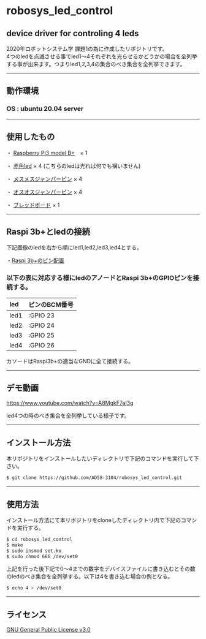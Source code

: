 # robosys_led_control
device driver for controling 4 leds
---
2020年ロボットシステム学 課題1の為に作成したリポジトリです。
<br>
4つのledを点滅させる事でled1～4それぞれを光らせるかどうかの場合を全列挙する事が出来ます。つまりled1,2,3,4の集合のべき集合を全列挙できます。

---
## 動作環境

### OS : ubuntu 20.04 server

---
## 使用したもの

・ [Raspberry Pi3 model B+](https://www.switch-science.com/catalog/3850/)　× 1

・ [赤色led](https://akizukidenshi.com/catalog/g/gI-01317/) × 4 (こちらのledは光れば何でも構いません)

・ [メスメスジャンパーピン](https://akizukidenshi.com/catalog/g/gP-03475/) × 4

・ [オスオスジャンパーピン](https://akizukidenshi.com/catalog/g/gP-02932/) × 4

・ [ブレッドボード](https://akizukidenshi.com/catalog/g/gP-09257/) × 1

---
## Raspi 3b+とledの接続

下記画像のledを右から順にled1,led2,led3,led4とする。


・[Raspi 3b+のピン配置](https://pinout.xyz/pinout/ground)
### 以下の表に対応する様にledのアノードとRaspi 3b+のGPIOピンを接続する。

| led    | ピンのBCM番号        |
|:-----------|:------------|
| led1  | :GPIO 23       |
| led2  | :GPIO 24     |
| led3 | :GPIO 25         |
| led4 | :GPIO 26         |

カソードはRaspi3b+の適当なGNDに全て接続する。


---
## デモ動画

https://www.youtube.com/watch?v=A8MgkF7aI3g

led4つの時のべき集合を全列挙している様子です。


---
## インストール方法

本リポジトリをインストールしたいディレクトリで下記のコマンドを実行して下さい。

```sh
$ git clone https://github.com/AD58-3104/robosys_led_control.git

```


---
## 使用方法
インストール方法にて本リポジトリをcloneしたディレクトリ内で下記のコマンドを実行する。

```sh
$ cd robosys_led_control
$ make
$ sudo insmod set.ko
$ sudo chmod 666 /dev/set0
```
上記を行った後下記で0～4までの数字をデバイスファイルに書き込むとその数のledのべき集合を全列挙する。以下は4を書き込む場合の例となる。
```sh
$ echo 4 > /dev/set0 
```

---
## ライセンス
[GNU General Public License v3.0](https://github.com/AD58-3104/robosys_led_control/blob/main/LICENSE)
